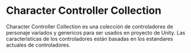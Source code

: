 # Character Controller Collection

Character Controller Collection es una colección de controladores de personaje variados y genericos para ser usados en proyecto de Unity. Las caracteristicas de los controladores están basadas en los estandares actuales de controladores.
